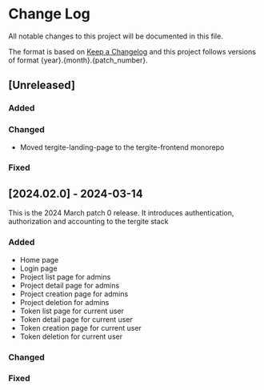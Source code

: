 # Change Log

All notable changes to this project will be documented in this file.

The format is based on [Keep a Changelog](http://keepachangelog.com/)
and this project follows versions of format {year}.{month}.{patch_number}.

## [Unreleased]

### Added

### Changed

- Moved tergite-landing-page to the tergite-frontend monorepo

### Fixed

## [2024.02.0] - 2024-03-14

This is the 2024 March patch 0 release. It introduces authentication, authorization and accounting to the
tergite stack

### Added

-   Home page
-   Login page
-   Project list page for admins
-   Project detail page for admins
-   Project creation page for admins
-   Project deletion for admins
-   Token list page for current user
-   Token detail page for current user
-   Token creation page for current user
-   Token deletion for current user

### Changed

### Fixed
